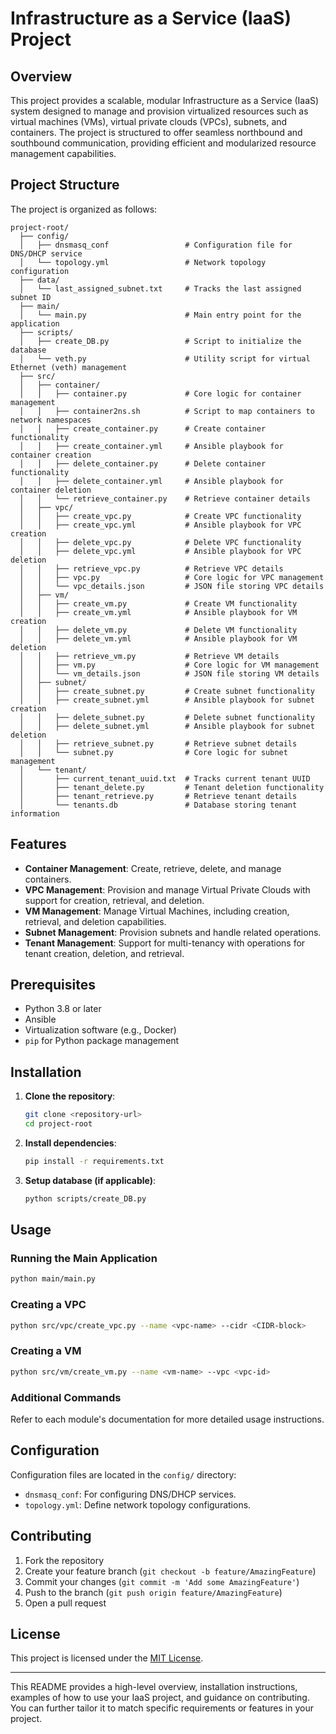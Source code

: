 # Infrastructure as a Service (IaaS) Project

## Overview
This project provides a scalable, modular Infrastructure as a Service (IaaS) system designed to manage and provision virtualized resources such as virtual machines (VMs), virtual private clouds (VPCs), subnets, and containers. The project is structured to offer seamless northbound and southbound communication, providing efficient and modularized resource management capabilities.

## Project Structure
The project is organized as follows:

```
project-root/
  ├── config/
  │   ├── dnsmasq_conf                 # Configuration file for DNS/DHCP service
  │   └── topology.yml                 # Network topology configuration
  ├── data/
  │   └── last_assigned_subnet.txt     # Tracks the last assigned subnet ID
  ├── main/
  │   └── main.py                      # Main entry point for the application
  ├── scripts/
  │   ├── create_DB.py                 # Script to initialize the database
  │   └── veth.py                      # Utility script for virtual Ethernet (veth) management
  ├── src/
  │   ├── container/
  │   │   ├── container.py             # Core logic for container management
  │   │   ├── container2ns.sh          # Script to map containers to network namespaces
  │   │   ├── create_container.py      # Create container functionality
  │   │   ├── create_container.yml     # Ansible playbook for container creation
  │   │   ├── delete_container.py      # Delete container functionality
  │   │   ├── delete_container.yml     # Ansible playbook for container deletion
  │   │   └── retrieve_container.py    # Retrieve container details
  │   ├── vpc/
  │   │   ├── create_vpc.py            # Create VPC functionality
  │   │   ├── create_vpc.yml           # Ansible playbook for VPC creation
  │   │   ├── delete_vpc.py            # Delete VPC functionality
  │   │   ├── delete_vpc.yml           # Ansible playbook for VPC deletion
  │   │   ├── retrieve_vpc.py          # Retrieve VPC details
  │   │   ├── vpc.py                   # Core logic for VPC management
  │   │   └── vpc_details.json         # JSON file storing VPC details
  │   ├── vm/
  │   │   ├── create_vm.py             # Create VM functionality
  │   │   ├── create_vm.yml            # Ansible playbook for VM creation
  │   │   ├── delete_vm.py             # Delete VM functionality
  │   │   ├── delete_vm.yml            # Ansible playbook for VM deletion
  │   │   ├── retrieve_vm.py           # Retrieve VM details
  │   │   ├── vm.py                    # Core logic for VM management
  │   │   └── vm_details.json          # JSON file storing VM details
  │   ├── subnet/
  │   │   ├── create_subnet.py         # Create subnet functionality
  │   │   ├── create_subnet.yml        # Ansible playbook for subnet creation
  │   │   ├── delete_subnet.py         # Delete subnet functionality
  │   │   ├── delete_subnet.yml        # Ansible playbook for subnet deletion
  │   │   ├── retrieve_subnet.py       # Retrieve subnet details
  │   │   └── subnet.py                # Core logic for subnet management
  │   └── tenant/
  │       ├── current_tenant_uuid.txt  # Tracks current tenant UUID
  │       ├── tenant_delete.py         # Tenant deletion functionality
  │       ├── tenant_retrieve.py       # Retrieve tenant details
  │       └── tenants.db               # Database storing tenant information
```

## Features
- **Container Management**: Create, retrieve, delete, and manage containers.
- **VPC Management**: Provision and manage Virtual Private Clouds with support for creation, retrieval, and deletion.
- **VM Management**: Manage Virtual Machines, including creation, retrieval, and deletion capabilities.
- **Subnet Management**: Provision subnets and handle related operations.
- **Tenant Management**: Support for multi-tenancy with operations for tenant creation, deletion, and retrieval.

## Prerequisites
- Python 3.8 or later
- Ansible
- Virtualization software (e.g., Docker)
- `pip` for Python package management

## Installation
1. **Clone the repository**:
   ```bash
   git clone <repository-url>
   cd project-root
   ```
2. **Install dependencies**:
   ```bash
   pip install -r requirements.txt
   ```
3. **Setup database (if applicable)**:
   ```bash
   python scripts/create_DB.py
   ```

## Usage
### Running the Main Application
```bash
python main/main.py
```

### Creating a VPC
```bash
python src/vpc/create_vpc.py --name <vpc-name> --cidr <CIDR-block>
```

### Creating a VM
```bash
python src/vm/create_vm.py --name <vm-name> --vpc <vpc-id>
```

### Additional Commands
Refer to each module's documentation for more detailed usage instructions.

## Configuration
Configuration files are located in the `config/` directory:
- `dnsmasq_conf`: For configuring DNS/DHCP services.
- `topology.yml`: Define network topology configurations.

## Contributing
1. Fork the repository
2. Create your feature branch (`git checkout -b feature/AmazingFeature`)
3. Commit your changes (`git commit -m 'Add some AmazingFeature'`)
4. Push to the branch (`git push origin feature/AmazingFeature`)
5. Open a pull request

## License
This project is licensed under the [MIT License](LICENSE).

---

This README provides a high-level overview, installation instructions, examples of how to use your IaaS project, and guidance on contributing. You can further tailor it to match specific requirements or features in your project.

